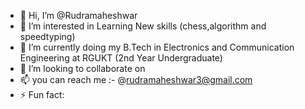 - 👋 Hi, I’m @Rudramaheshwar
- 👀 I’m interested in Learning New skills (chess,algorithm and speedtyping)
- 🌱 I’m currently doing my B.Tech in Electronics and Communication Engineering at RGUKT (2nd Year Undergraduate)
- 💞️ I’m looking to collaborate on 
- 📫 you can reach me :- @rudramaheshwar3@gmail.com
- ⚡ Fun fact: 

<!---
Rudramaheshwar/Rudramaheshwar is a ✨ special ✨ repository because its `README.md` (this file) appears on your GitHub profile.
You can click the Preview link to take a look at your changes.
--->
